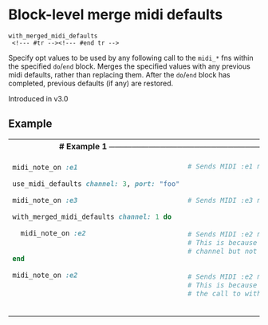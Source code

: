 # Block-level merge midi defaults

```
with_merged_midi_defaults 
 <!--- #tr --><!--- #end tr -->
```


Specify opt values to be used by any following call to the `midi_*` fns within the specified `do`/`end` block. Merges the specified values with any previous midi defaults, rather than replacing them. After the `do`/`end` block has completed, previous defaults (if any) are restored.

Introduced in v3.0

## Example

<table class="examples">
<tr>
<th colspan="2" class="even head"># Example 1 ──────────────────────────────────────────────────────</th>
</tr>
<tr>
<td class="even">

```ruby
midi_note_on :e1

use_midi_defaults channel: 3, port: "foo"

midi_note_on :e3

with_merged_midi_defaults channel: 1 do

  midi_note_on :e2
                  
                  
end

midi_note_on :e2
                
                



```

</td>
<td class="even">

<!--- #tr -->
```ruby
# Sends MIDI :e1 note_on with default opts
 
 
 
# Sends MIDI :e3 note_on to channel 3 on port "foo"
 
 
 
# Sends MIDI :e2 note_on to channel 1 on port "foo".
# This is because the call to use_merged_midi_defaults overrode the
# channel but not the port which got merged in.
 
 
# Sends MIDI :e2 note_on to channel 3 on port "foo".
# This is because the previous defaults were restored after
# the call to with_merged_midi_defaults.



```
<!--- #end tr -->

</td>
</tr>
</table>

